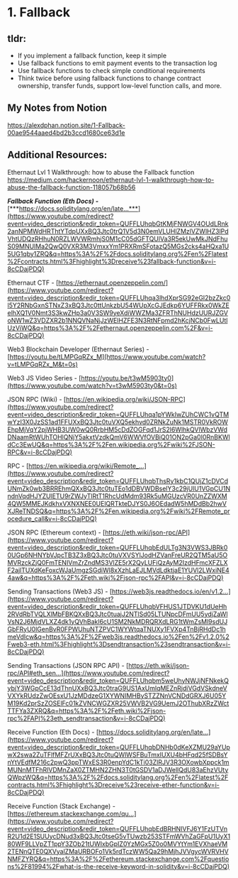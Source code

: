 # 1. Fallback

## tldr: 
-  If you implement a fallback function, keep it simple
- Use fallback functions to emit payment events to the transaction log
- Use fallback functions to check simple conditional requirements
- Think twice before using fallback functions to change contract ownership, transfer funds, support low-level function calls, and more.

## My Notes from Notion
https://alexdphan.notion.site/1-Fallback-00ae9544aaed4bd2b3ccd1680ce63d1e

## Additional Resources:

Ethernaut Lvl 1 Walkthrough: how to abuse the Fallback function
https://medium.com/hackernoon/ethernaut-lvl-1-walkthrough-how-to-abuse-the-fallback-function-118057b68b56

***Fallback Function (Eth Docs) -***
[***https://docs.soliditylang.org/en/late...***](https://www.youtube.com/redirect?event=video_description&redir_token=QUFFLUhqbGtKMjFNWGV4OUdLRnk2anNPMWdHRThtYTdpUXxBQ3Jtc0trQ1V5d3N0emVLUHlZMzlVZWlHZ3lPdVhtUDQzRHhuN0RZLWVWRmhjS0M1cC05dGFTQUlVa3R5ekUwMkJNdFhuS09MNUlMa2QwQ0VXR3M3VmxxYm1PRXRmSFotazQ5MGs2cks4aHQxa1U5UG1qby1ZRQ&q=https%3A%2F%2Fdocs.soliditylang.org%2Fen%2Flatest%2Fcontracts.html%3Fhighlight%3Dreceive%23fallback-function&v=i-8cCDajPDQ)

Ethernaut CTF -
[https://ethernaut.openzeppelin.com/](https://www.youtube.com/redirect?event=video_description&redir_token=QUFFLUhqa3lhdXprSG92eGI2bzZkc0l5Y2RNbGxnSTNxZ3xBQ3Jtc0ttUnkzbU54WUpXcGJEdkp6YUFFRkx0WkZEelhXQ1V0Nmt3S3kwZHp3a0V3SW9yeXdiWWZMa3ZFRThNUHdzUURJZGVoNW1wZ3VDZXR2b1NNQVNaNjJzWElHZFE3N3RtNFpmd2hKcjNCb0FwLUtlUzViWQ&q=https%3A%2F%2Fethernaut.openzeppelin.com%2F&v=i-8cCDajPDQ)

Web3 Blockchain Developer (Ethernaut Series) -
[https://youtu.be/tLMPGqRZx_M](https://www.youtube.com/watch?v=tLMPGqRZx_M&t=0s)

Web3 JS Video Series -
[https://youtu.be/t3wM5903ty0](https://www.youtube.com/watch?v=t3wM5903ty0&t=0s)

JSON RPC (Wiki) -
[https://en.wikipedia.org/wiki/JSON-RPC](https://www.youtube.com/redirect?event=video_description&redir_token=QUFFLUhqa1pYWkIwZUhCWC1vQTMwYzI3X0JzSS1ad1FFUXxBQ3Jtc0tuVXQ5ekhvd0ZRNkZuNk1MSTR0VkROWEhpMjVqY2pjWHB3UW0wQ0RrbHM5cDdZOGFqd1JrS2l6WlhkQVlWbzVWdDNaamRtWUhTOHlQNjY5akxtVzdkQmV6WWVfOVBiQ01ON2pGa0I0RnBKWldCc3EwUQ&q=https%3A%2F%2Fen.wikipedia.org%2Fwiki%2FJSON-RPC&v=i-8cCDajPDQ)

RPC -
[https://en.wikipedia.org/wiki/Remote_...](https://www.youtube.com/redirect?event=video_description&redir_token=QUFFLUhqbThsRy1kbC1QUjZ1cDVCdUNmZk0wb3BRREhmQXxBQ3Jtc0tuTEo1dDBVWDBselY3c29jUlU1VGpCU1NndnVqdHJYZUlETU9rZWJyTlRtT1RhcUdMdm93Rk5uMGUzcVR0UnZZWXM4QW5MMEJKdkhxVXNXNEE0UElQRTkteDJYS0J6OEdadW5hMDdBb2hwVXJReTNDSQ&q=https%3A%2F%2Fen.wikipedia.org%2Fwiki%2FRemote_procedure_call&v=i-8cCDajPDQ)

JSON RPC (Ethereum context) -
[https://eth.wiki/json-rpc/API](https://www.youtube.com/redirect?event=video_description&redir_token=QUFFLUhqbEdULTg3N3VWS3JBRk00UGp6NHNYbVJpcTB3Z3xBQ3Jtc0tuVXVSYlJodHZVanFreUR2QTM5aU5OMVRzckZjQ0FmTENIVmZrZndMS3VlZE5rX2QyLUFiQzAyM2IzdHFmcXFZLXF2ajlTUXdKeFoxcWJaUmgzSGdiWl8xXzhLaEJLMVdLdktjaE1YUVl2LWxiNE44aw&q=https%3A%2F%2Feth.wiki%2Fjson-rpc%2FAPI&v=i-8cCDajPDQ)

Sending Transactions (Web3 JS) -
[https://web3js.readthedocs.io/en/v1.2...](https://www.youtube.com/redirect?event=video_description&redir_token=QUFFLUhqbVFHUS1JTDVKU1dUeHh2RVdRbTVQLXlMbFBKQXxBQ3Jtc0tuajJ2NTlSd05LTUNpcDFmUU5ydjZaWlVsN2J6MjdVLXZ4dk1yQVhBakl6cU1SM2NkMDRQRXdLRG1tWmZsMl9sdUJGbFRyU0lGenBvR0FPWUhuNTZPVC1WYWtqaTNUXy1FVXp4TnBjRHdDc1hmeVdIcw&q=https%3A%2F%2Fweb3js.readthedocs.io%2Fen%2Fv1.2.0%2Fweb3-eth.html%3Fhighlight%3Dsendtransaction%23sendtransaction&v=i-8cCDajPDQ)

Sending Transactions (JSON RPC API) -
[https://eth.wiki/json-rpc/API#eth_sen...](https://www.youtube.com/redirect?event=video_description&redir_token=QUFFLUhqbm5weUhyNWJjNFNkekQybjY3WGpCcE13dThnUXxBQ3Jtc0traG9US1AxUmlqMEZnRjdiVGdVSkdneVVXYkRUdzZwOEsxU1JzMDdzeG1XYWNIMHBySTZZNnVCNDdGRXJ6U05YM19Kd2prSzZOSElFc01kZVNCWGZXR25VWVB2VG9UemJ2OThubXRzZWctTTFYa3ZXRQ&q=https%3A%2F%2Feth.wiki%2Fjson-rpc%2FAPI%23eth_sendtransaction&v=i-8cCDajPDQ)

Receive Function (Eth Docs) -
[https://docs.soliditylang.org/en/late...](https://www.youtube.com/redirect?event=video_description&redir_token=QUFFLUhqbDNHb0dKeXZMU29aYUpwX2swa2ZuTFlfMFZrUXxBQ3Jtc0tuQWlWSFBuTmxIUXU4bHFqd25fSDBsYnYtVEdfM216c2pwQ3ppTWxES3R0enpYdC1kTi03ZlRJV3R3OXowbXppck1mMUNnMTFhRlVDMnZaX0ZTMHN2ZHN3T0tGSDV1aDJWellQdU83aEhzVUtyQWpzWQ&q=https%3A%2F%2Fdocs.soliditylang.org%2Fen%2Flatest%2Fcontracts.html%3Fhighlight%3Dreceive%23receive-ether-function&v=i-8cCDajPDQ)

Receive Function (Stack Exchange) -
[https://ethereum.stackexchange.com/qu...](https://www.youtube.com/redirect?event=video_description&redir_token=QUFFLUhqbEdBRHNIVFJ6Y1FzUTVnR2U1d2E1SUUycDNud3xBQ3Jtc0tseG5vTUwzb253STFmWVhZaGFpU1UyX180WF9LLVpZT1ppY3ZOb21tUWIxbGpIZ0YzMGx5Z0o0MVYtYm1EVXhaeVM2TENnQTE0QXVyalZMaURBOFo1Vk5rdTczWW5Qa29hMjhJVVgycWVRVHVNMFZYRQ&q=https%3A%2F%2Fethereum.stackexchange.com%2Fquestions%2F81994%2Fwhat-is-the-receive-keyword-in-solidity&v=i-8cCDajPDQ)


